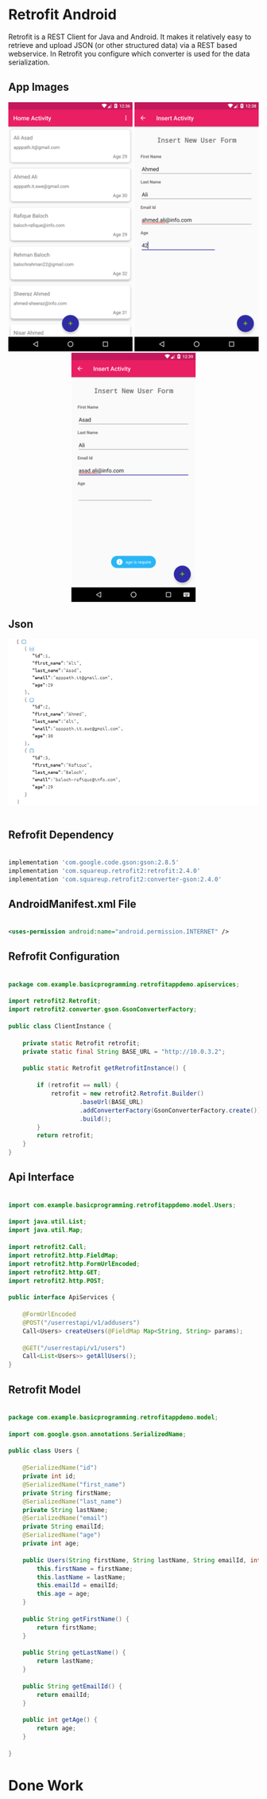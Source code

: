 # Retrofit Android
Retrofit is a REST Client for Java and Android. It makes it relatively easy to retrieve and upload JSON (or other structured data) via a REST based webservice. In Retrofit you configure which converter is used for the data serialization.

## App Images

<p align="center">

  <img src="https://github.com/apppath/retrofitappdemo/blob/master/retrofit-home-activity.png" width="250"/>
  <img src="https://github.com/apppath/retrofitappdemo/blob/master/retrofit-insert-activity.png" width="250"/>
  <img src="https://github.com/apppath/retrofitappdemo/blob/master/retrofit-valid-image.png" width="250"/>

</p>

## Json 

<p align="center">

  <img src="https://github.com/apppath/retrofitappdemo/blob/master/json-list.png"/>
  
</p>


```java

```

## Refrofit Dependency

```gradle

implementation 'com.google.code.gson:gson:2.8.5'
implementation 'com.squareup.retrofit2:retrofit:2.4.0'
implementation 'com.squareup.retrofit2:converter-gson:2.4.0'

```

## AndroidManifest.xml File

```xml

<uses-permission android:name="android.permission.INTERNET" />

```

## Refrofit Configuration

```java

package com.example.basicprogramming.retrofitappdemo.apiservices;

import retrofit2.Retrofit;
import retrofit2.converter.gson.GsonConverterFactory;

public class ClientInstance {

    private static Retrofit retrofit;
    private static final String BASE_URL = "http://10.0.3.2";

    public static Retrofit getRetrofitInstance() {

        if (retrofit == null) {
            retrofit = new retrofit2.Retrofit.Builder()
                    .baseUrl(BASE_URL)
                    .addConverterFactory(GsonConverterFactory.create())
                    .build();
        }
        return retrofit;
    }
}

```

## Api Interface 

```java

import com.example.basicprogramming.retrofitappdemo.model.Users;

import java.util.List;
import java.util.Map;

import retrofit2.Call;
import retrofit2.http.FieldMap;
import retrofit2.http.FormUrlEncoded;
import retrofit2.http.GET;
import retrofit2.http.POST;

public interface ApiServices {

    @FormUrlEncoded
    @POST("/userrestapi/v1/addusers")
    Call<Users> createUsers(@FieldMap Map<String, String> params);

    @GET("/userrestapi/v1/users")
    Call<List<Users>> getAllUsers();
}


```

## Retrofit Model

```java 

package com.example.basicprogramming.retrofitappdemo.model;

import com.google.gson.annotations.SerializedName;

public class Users {

    @SerializedName("id")
    private int id;
    @SerializedName("first_name")
    private String firstName;
    @SerializedName("last_name")
    private String lastName;
    @SerializedName("email")
    private String emailId;
    @SerializedName("age")
    private int age;

    public Users(String firstName, String lastName, String emailId, int age) {
        this.firstName = firstName;
        this.lastName = lastName;
        this.emailId = emailId;
        this.age = age;
    }

    public String getFirstName() {
        return firstName;
    }

    public String getLastName() {
        return lastName;
    }

    public String getEmailId() {
        return emailId;
    }

    public int getAge() {
        return age;
    }

}


```

# Done Work
